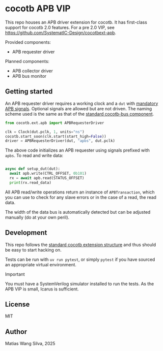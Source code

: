 # cocotb APB VIP

This repo houses an APB driver extension for cocotb. It has first-class support for cocotb 2.0 features. For a pre 2.0 VIP, see https://github.com/SystematIC-Design/cocotbext-apb.

Provided components:

* APB requester driver

Planned components:

* APB collector driver
* APB bus monitor

## Getting started

An APB requester driver requires a working clock and a `dut` with [mandatory APB signals](https://github.com/matiasilva/cocotbext-apb/blob/master/cocotbext/apb/drivers.py#L67). Optional signals are allowed but are not driven. The naming scheme used is the same as that of the [standard cocotb-bus component](https://github.com/cocotb/cocotb-bus/blob/master/src/cocotb_bus/bus.py#L18).

```python
from cocotb.ext.apb import APBRequesterDriver

clk = Clock(dut.pclk, 1, units="ns")
cocotb.start_soon(clk.start(start_high=False))
driver = APBRequesterDriver(dut, "apbs", dut.pclk)
```

The above code initializes an APB requester using signals prefixed with `apbs`. To read and write data:

```python

async def setup_dut(dut):
  await apb.write(CTRL_OFFSET, 0b101)
  rx = await apb.read(STATUS_OFFSET)
  print(rx.read_data)
```

All APB read/write operations return an instance of `APBTransaction`, which you can use to check for any slave errors or in the case of a read, the read data.

The width of the data bus is automatically detected but can be adjusted manually (do at your own peril). 

## Development

This repo follows the [standard cocotb extension structure](https://docs.cocotb.org/en/latest/extensions.html) and thus should be easy to start hacking on.

Tests can be run with `uv run pytest`, or simply `pytest` if you have sourced an appropriate virtual environment.

> [!IMPORTANT]  
> You must have a SystemVerilog simulator installed to run the tests. As the APB VIP is small, Icarus is sufficient.

## License

MIT

## Author

Matias Wang Silva, 2025
